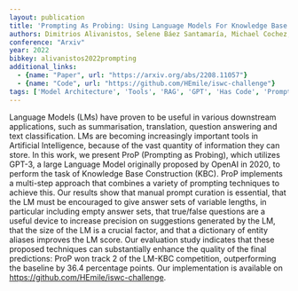 ```yaml
---
layout: publication
title: 'Prompting As Probing: Using Language Models For Knowledge Base Construction'
authors: Dimitrios Alivanistos, Selene Báez Santamaría, Michael Cochez, Jan-christoph Kalo, Emile Van Krieken, Thiviyan Thanapalasingam
conference: "Arxiv"
year: 2022
bibkey: alivanistos2022prompting
additional_links:
  - {name: "Paper", url: "https://arxiv.org/abs/2208.11057"}
  - {name: "Code", url: "https://github.com/HEmile/iswc-challenge"}
tags: ['Model Architecture', 'Tools', 'RAG', 'GPT', 'Has Code', 'Prompting', 'Applications']
---
```

Language Models (LMs) have proven to be useful in various downstream
applications, such as summarisation, translation, question answering and text
classification. LMs are becoming increasingly important tools in Artificial
Intelligence, because of the vast quantity of information they can store. In
this work, we present ProP (Prompting as Probing), which utilizes GPT-3, a
large Language Model originally proposed by OpenAI in 2020, to perform the task
of Knowledge Base Construction (KBC). ProP implements a multi-step approach
that combines a variety of prompting techniques to achieve this. Our results
show that manual prompt curation is essential, that the LM must be encouraged
to give answer sets of variable lengths, in particular including empty answer
sets, that true/false questions are a useful device to increase precision on
suggestions generated by the LM, that the size of the LM is a crucial factor,
and that a dictionary of entity aliases improves the LM score. Our evaluation
study indicates that these proposed techniques can substantially enhance the
quality of the final predictions: ProP won track 2 of the LM-KBC competition,
outperforming the baseline by 36.4 percentage points. Our implementation is
available on https://github.com/HEmile/iswc-challenge.
